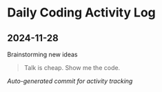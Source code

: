 # Daily Coding Activity Log

## 2024-11-28

Brainstorming new ideas

> Talk is cheap. Show me the code.

*Auto-generated commit for activity tracking*
